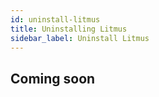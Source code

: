 ```yaml
---
id: uninstall-litmus
title: Uninstalling Litmus
sidebar_label: Uninstall Litmus
---
```


## Coming soon
